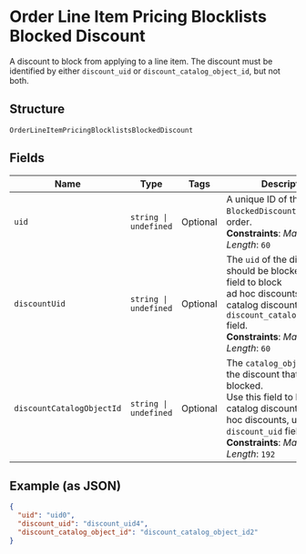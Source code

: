 
# Order Line Item Pricing Blocklists Blocked Discount

A discount to block from applying to a line item. The discount must be
identified by either `discount_uid` or `discount_catalog_object_id`, but not both.

## Structure

`OrderLineItemPricingBlocklistsBlockedDiscount`

## Fields

| Name | Type | Tags | Description |
|  --- | --- | --- | --- |
| `uid` | `string \| undefined` | Optional | A unique ID of the `BlockedDiscount` within the order.<br>**Constraints**: *Maximum Length*: `60` |
| `discountUid` | `string \| undefined` | Optional | The `uid` of the discount that should be blocked. Use this field to block<br>ad hoc discounts. For catalog discounts, use the `discount_catalog_object_id` field.<br>**Constraints**: *Maximum Length*: `60` |
| `discountCatalogObjectId` | `string \| undefined` | Optional | The `catalog_object_id` of the discount that should be blocked.<br>Use this field to block catalog discounts. For ad hoc discounts, use the<br>`discount_uid` field.<br>**Constraints**: *Maximum Length*: `192` |

## Example (as JSON)

```json
{
  "uid": "uid0",
  "discount_uid": "discount_uid4",
  "discount_catalog_object_id": "discount_catalog_object_id2"
}
```

